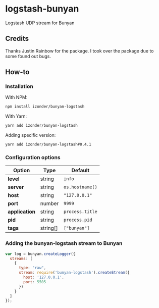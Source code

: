 # logstash-bunyan

Logstash UDP stream for Bunyan

## Credits

Thanks Justin Rainbow for the package. I took over the package due to some found out bugs.

## How-to

### Installation

With NPM:

```bash
npm install izonder/bunyan-logstash
```

With Yarn:

```bash
yarn add izonder/bunyan-logstash
```

Adding specific version:

```bash
yarn add izonder/bunyan-logstash#0.4.1
```

### Configuration options

|Option|Type|Default|
|---|---|---|
|**level**|string|`info`|
|**server**|string|`os.hostname()`|
|**host**|string|`"127.0.0.1"`|
|**port**|number|`9999`|
|**application**|string|`process.title`|
|**pid**|string|`process.pid`|
|**tags**|string[]|`["bunyan"]`|

### Adding the bunyan-logstash stream to Bunyan

```javascript
var log = bunyan.createLogger({
  streams: [
    {
      type: "raw",
      stream: require('bunyan-logstash').createStream({
        host: '127.0.0.1',
        port: 5505
      })
    }
  ]
});
```
